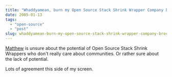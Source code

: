 ```yaml
---
title: "Whaddyamean, burn my Open Source Stack Shrink Wrapper Company brochures?"
date: 2005-01-13
tags: 
  - "open-source"
  - "post"
slug: whaddyamean-burn-my-open-source-stack-shrink-wrapper-company-brochures
---
```


[Matthew](http://www.silentpenguin.com/archives/2005/01/building_an_ope.html) is unsure about the potential of Open Source Stack Shrink Wrappers who don't really care about communities. Or rather sure about the lack of potential.

Lots of agreement this side of my screen.
